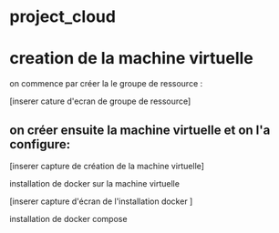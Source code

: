 # project_cloud

# creation de la machine virtuelle
on commence par créer la le groupe de ressource :
 
 [inserer cature d'ecran de groupe de ressource]

 ## on créer ensuite la machine virtuelle et on l'a configure:
 [inserer capture de création de la machine virtuelle]

 installation de docker sur la machine virtuelle

  [inserer capture d'écran de l'installation docker ]

installation de docker compose 
